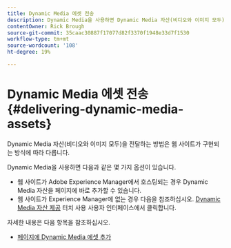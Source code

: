 ```yaml
---
title: Dynamic Media 에셋 전송
description: Dynamic Media을 사용하면 Dynamic Media 자산(비디오와 이미지 모두)을 웹 사이트에 제공할 수 있는 몇 가지 옵션이 있습니다.
contentOwner: Rick Brough
source-git-commit: 35caac30887f17077d82f3370f1948e33d7f1530
workflow-type: tm+mt
source-wordcount: '108'
ht-degree: 19%

---
```



# Dynamic Media 에셋 전송{#delivering-dynamic-media-assets}

Dynamic Media 자산(비디오와 이미지 모두)을 전달하는 방법은 웹 사이트가 구현되는 방식에 따라 다릅니다.

Dynamic Media을 사용하면 다음과 같은 몇 가지 옵션이 있습니다.

* 웹 사이트가 Adobe Experience Manager에서 호스팅되는 경우 Dynamic Media 자산을 페이지에 바로 추가할 수 있습니다.
* 웹 사이트가 Experience Manager에 없는 경우 다음을 참조하십시오. [Dynamic Media 자산 제공](/help/assets/dynamic-media/delivering-dynamic-media-assets.md) 터치 사용 사용자 인터페이스에서 클릭합니다.

자세한 내용은 다음 항목을 참조하십시오.

* [페이지에 Dynamic Media 에셋 추가](/help/assets/dynamic-media/adding-dynamic-media-assets-to-pages.md)

